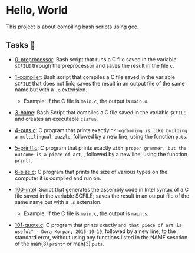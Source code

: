 # Hello, World
This project is about compiling bash scripts using gcc.

## Tasks :page_with_curl:

* [0-preprocessor](./0-preprocessor): Bash script that runs a C file saved in the variable `$CFILE` through the preprocessor and saves the result in the file `c`.

* [1-compiler](./1-compiler): Bash script that compiles a C file saved in the
 variable `$CFILE` that does not link; saves the result in an output file of the same name but with a `.o` extension.
   * Example: If the C file is `main.c`, the output is `main.o`.

 * [3-name](./3-name): Bash Script that compiles a C file saved in the variable
`$CFILE` and creates an executable `cisfun`.

 * [4-puts.c](./4-puts.c): C program that prints exactly `"Programming is like building a multilingual puzzle`, followed by a new line, using the function `puts`.

* [5-printf.c](./5-printf.c): C program that prints exactly `with proper grammer, but the outcome is a piece of art,`, followed by a new line, using the function `printf`.

 * [6-size.c](./6-size.c): C program that prints the size of various types on the computer it is compiled and run on.

* [100-intel](./100-intel): Script that generates the assembly code in Intel syntax of a C file saved in the variable $CFILE; saves the result in an output file of the same name but with a `.s` extension.
    * Example: If the C file is `main.c`, the output is `main.s`.

 * [101-quote.c](./101-quote.c): C program that prints exactly `and that piece of art is useful" - Dora Korpar, 2015-10-19`, followed by a new line, to the standard error, without using any functions listed in the NAME sesction of the man(3) `printf` or man(3) `puts`.
